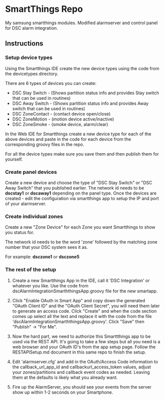 # SmartThings Repo

My samsung smartthings modules. Modified alarmserver and control panel for DSC
alarm integration.

## Instructions

### Setup device types

Using the Smartthings IDE create the new device types using the code from the devicetypes directory.

There are 6 types of devices you can create:

* DSC Stay Switch  - (Shows partition status info and provides Stay switch that can be used in routines)
* DSC Away Switch  - (Shows partition status info and provides Away switch that can be used in routines)
* DSC ZoneContact - (contact device open/close)
* DSC ZoneMotion  - (motion device active/inactive)
* DSC ZoneSmoke   - (smoke device, alarm/clear)

In the Web IDE for Smartthings create a new device type for each of the above devices and paste in the code for each device from the corresponding groovy files in the repo.

For all the device types make sure you save them and then publish them for yourself.

### Create panel devices

Create a new device and choose the type of "DSC Stay Switch" or "DSC Away Switch" that you published earlier. The network id needs to be **dscstay1** or **dscaway1** depending on the panel type. Once the devices are created - edit the configuration via smartthings app to setup the IP and port of your alarmserver.

### Create individual zones
Create a new "Zone Device" for each Zone you want Smartthings to show you status for. 

The network id needs to be the word 'zone' followed by the matching zone number that your DSC system sees it as.

For example: **dsczone1** or **dsczone5**

### The rest of the setup

1. Create a new Smartthings App in the IDE, call it 'DSC Integration' or whatever you like. Use the code from dscAlarmIntegrationSmarththingsApp.groovy file for the new smartapp.

2. Click "Enable OAuth in Smart App" and copy down the generated "OAuth Client ID" and the "OAuth Client Secret", you will need them later to generate an access code.
   Click "Create" and when the code section comes up select all the text and replace it with the code from the file 'dscAlarmIntegrationSmarththingsApp.groovy'.
   Click "Save" then "Publish" -> "For Me".

2. Now the hard part, we need to authorize this Smarttthings app to be used via the REST API.
   It's going to take a few steps but all you need is a web browser and your OAuth ID's from the app setup page.
   Follow the RESTAPISetup.md document in this same repo to finish the setup.

3. Edit 'alarmserver.cfg' and add in the OAuth/Access Code information to the callback_url_app_id and callbackurl_access_token values,
   adjust your zones/partitions and callback event codes as needed.
   Leaving them at the defaults is likely what you already want.

4. Fire up the AlarmServer, you should see your events from the server show up within 1-2 seconds on your Smartphone.

